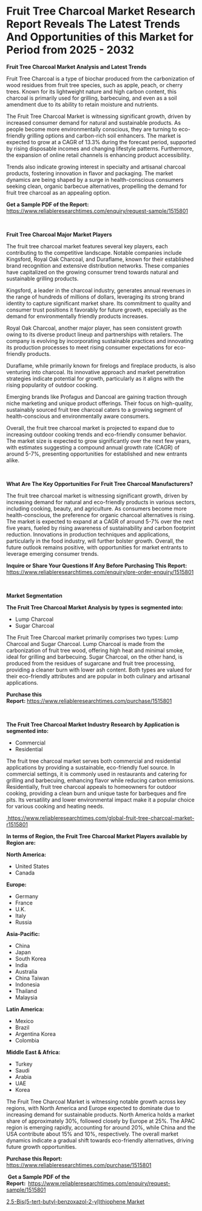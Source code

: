 <p><h1>Fruit Tree Charcoal Market Research Report Reveals The Latest Trends And Opportunities of this Market for Period from 2025 - 2032</h1></p><p><strong>Fruit Tree Charcoal Market Analysis and Latest Trends</strong></p>
<p><p>Fruit Tree Charcoal is a type of biochar produced from the carbonization of wood residues from fruit tree species, such as apple, peach, or cherry trees. Known for its lightweight nature and high carbon content, this charcoal is primarily used for grilling, barbecuing, and even as a soil amendment due to its ability to retain moisture and nutrients. </p><p>The Fruit Tree Charcoal Market is witnessing significant growth, driven by increased consumer demand for natural and sustainable products. As people become more environmentally conscious, they are turning to eco-friendly grilling options and carbon-rich soil enhancers. The market is expected to grow at a CAGR of 13.3% during the forecast period, supported by rising disposable incomes and changing lifestyle patterns. Furthermore, the expansion of online retail channels is enhancing product accessibility. </p><p>Trends also indicate growing interest in specialty and artisanal charcoal products, fostering innovation in flavor and packaging. The market dynamics are being shaped by a surge in health-conscious consumers seeking clean, organic barbecue alternatives, propelling the demand for fruit tree charcoal as an appealing option.</p></p>
<p><strong>Get a Sample PDF of the Report:&nbsp;</strong> <a href="https://www.reliableresearchtimes.com/enquiry/request-sample/1515801?utm_campaign=3548&utm_medium=2&utm_source=Github&utm_content=ia&utm_term=29032025&utm_id=fruit-tree-charcoal">https://www.reliableresearchtimes.com/enquiry/request-sample/1515801</a></p>
<p>&nbsp;</p>
<p><strong>Fruit Tree Charcoal Major Market Players</strong></p>
<p><p>The fruit tree charcoal market features several key players, each contributing to the competitive landscape. Notable companies include Kingsford, Royal Oak Charcoal, and Duraflame, known for their established brand recognition and extensive distribution networks. These companies have capitalized on the growing consumer trend towards natural and sustainable grilling products.</p><p>Kingsford, a leader in the charcoal industry, generates annual revenues in the range of hundreds of millions of dollars, leveraging its strong brand identity to capture significant market share. Its commitment to quality and consumer trust positions it favorably for future growth, especially as the demand for environmentally friendly products increases.</p><p>Royal Oak Charcoal, another major player, has seen consistent growth owing to its diverse product lineup and partnerships with retailers. The company is evolving by incorporating sustainable practices and innovating its production processes to meet rising consumer expectations for eco-friendly products.</p><p>Duraflame, while primarily known for firelogs and fireplace products, is also venturing into charcoal. Its innovative approach and market penetration strategies indicate potential for growth, particularly as it aligns with the rising popularity of outdoor cooking.</p><p>Emerging brands like Profagus and Dancoal are gaining traction through niche marketing and unique product offerings. Their focus on high-quality, sustainably sourced fruit tree charcoal caters to a growing segment of health-conscious and environmentally aware consumers.</p><p>Overall, the fruit tree charcoal market is projected to expand due to increasing outdoor cooking trends and eco-friendly consumer behavior. The market size is expected to grow significantly over the next few years, with estimates suggesting a compound annual growth rate (CAGR) of around 5-7%, presenting opportunities for established and new entrants alike.</p></p>
<p>&nbsp;</p>
<p><strong>What Are The Key Opportunities For Fruit Tree Charcoal Manufacturers?</strong></p>
<p><p>The fruit tree charcoal market is witnessing significant growth, driven by increasing demand for natural and eco-friendly products in various sectors, including cooking, beauty, and agriculture. As consumers become more health-conscious, the preference for organic charcoal alternatives is rising. The market is expected to expand at a CAGR of around 5-7% over the next five years, fueled by rising awareness of sustainability and carbon footprint reduction. Innovations in production techniques and applications, particularly in the food industry, will further bolster growth. Overall, the future outlook remains positive, with opportunities for market entrants to leverage emerging consumer trends.</p></p>
<p><strong>Inquire or Share Your Questions If Any Before Purchasing This Report:</strong> <a href="https://www.reliableresearchtimes.com/enquiry/pre-order-enquiry/1515801?utm_campaign=3548&utm_medium=2&utm_source=Github&utm_content=ia&utm_term=29032025&utm_id=fruit-tree-charcoal">https://www.reliableresearchtimes.com/enquiry/pre-order-enquiry/1515801</a></p>
<p>&nbsp;</p>
<p><strong>Market Segmentation</strong></p>
<p><strong>The Fruit Tree Charcoal Market Analysis by types is segmented into:</strong></p>
<p><ul><li>Lump Charcoal</li><li>Sugar Charcoal</li></ul></p>
<p><p>The Fruit Tree Charcoal market primarily comprises two types: Lump Charcoal and Sugar Charcoal. Lump Charcoal is made from the carbonization of fruit tree wood, offering high heat and minimal smoke, ideal for grilling and barbecuing. Sugar Charcoal, on the other hand, is produced from the residues of sugarcane and fruit tree processing, providing a cleaner burn with lower ash content. Both types are valued for their eco-friendly attributes and are popular in both culinary and artisanal applications.</p></p>
<p><strong>Purchase this Report:&nbsp;</strong><a href="https://www.reliableresearchtimes.com/purchase/1515801?utm_campaign=3548&utm_medium=2&utm_source=Github&utm_content=ia&utm_term=29032025&utm_id=fruit-tree-charcoal">https://www.reliableresearchtimes.com/purchase/1515801</a></p>
<p>&nbsp;</p>
<p><strong>The Fruit Tree Charcoal Market Industry Research by Application is segmented into:</strong></p>
<p><ul><li>Commercial</li><li>Residential</li></ul></p>
<p><p>The fruit tree charcoal market serves both commercial and residential applications by providing a sustainable, eco-friendly fuel source. In commercial settings, it is commonly used in restaurants and catering for grilling and barbecuing, enhancing flavor while reducing carbon emissions. Residentially, fruit tree charcoal appeals to homeowners for outdoor cooking, providing a clean burn and unique taste for barbeques and fire pits. Its versatility and lower environmental impact make it a popular choice for various cooking and heating needs.</p></p>
<p><a href="https://www.reliableresearchtimes.com/global-fruit-tree-charcoal-market-r1515801?utm_campaign=3548&utm_medium=2&utm_source=Github&utm_content=ia&utm_term=29032025&utm_id=fruit-tree-charcoal">&nbsp;https://www.reliableresearchtimes.com/global-fruit-tree-charcoal-market-r1515801</a></p>
<p><strong>In terms of Region, the Fruit Tree Charcoal Market Players available by Region are:</strong></p>
<p>
    <p> <strong> North America: </strong>
        <ul>
            <li>United States</li>
            <li>Canada</li>
        </ul>
        </p> 
    <p> <strong> Europe: </strong>
        <ul>
            <li>Germany</li>
            <li>France</li>
            <li>U.K.</li>
            <li>Italy</li>
            <li>Russia</li>
        </ul>
        </p> 
    <p> <strong> Asia-Pacific: </strong>
        <ul>
            <li>China</li>
            <li>Japan</li>
            <li>South Korea</li>
            <li>India</li>
            <li>Australia</li>
            <li>China Taiwan</li>
            <li>Indonesia</li>
            <li>Thailand</li>
            <li>Malaysia</li>
        </ul>
        </p> 
    <p> <strong> Latin America: </strong>
        <ul>
            <li>Mexico</li>
            <li>Brazil</li>
            <li>Argentina Korea</li>
            <li>Colombia</li>
        </ul>
        </p> 
    <p> <strong> Middle East & Africa: </strong>
        <ul>
            <li>Turkey</li>
            <li>Saudi</li>
            <li>Arabia</li>
            <li>UAE</li>
            <li>Korea</li>
        </ul>
    </p>
    </p>
<p><p>The Fruit Tree Charcoal Market is witnessing notable growth across key regions, with North America and Europe expected to dominate due to increasing demand for sustainable products. North America holds a market share of approximately 30%, followed closely by Europe at 25%. The APAC region is emerging rapidly, accounting for around 20%, while China and the USA contribute about 15% and 10%, respectively. The overall market dynamics indicate a gradual shift towards eco-friendly alternatives, driving future growth opportunities.</p></p>
<p><strong>Purchase this Report: </strong><a href="https://www.reliableresearchtimes.com/purchase/1515801?utm_campaign=3548&utm_medium=2&utm_source=Github&utm_content=ia&utm_term=29032025&utm_id=fruit-tree-charcoal">https://www.reliableresearchtimes.com/purchase/1515801</a></p>
<p>&nbsp;<strong>Get a Sample PDF of the Report:&nbsp;&nbsp;</strong><a href="https://www.reliableresearchtimes.com/enquiry/request-sample/1515801?utm_campaign=3548&utm_medium=2&utm_source=Github&utm_content=ia&utm_term=29032025&utm_id=fruit-tree-charcoal">https://www.reliableresearchtimes.com/enquiry/request-sample/1515801</a></p>
<p><strong></strong></p>
<p><p><a href="https://github.com/anesimazikpd/Market-Research-Report-List-1/blob/main/25-bis5-tert-butyl-benzoxazol-2-ylthiophene-market.md?utm_campaign=3548&utm_medium=2&utm_source=Github&utm_content=ia&utm_term=29032025&utm_id=fruit-tree-charcoal">2,5-Bis(5-tert-butyl-benzoxazol-2-yl)thiophene Market</a></p></p>
